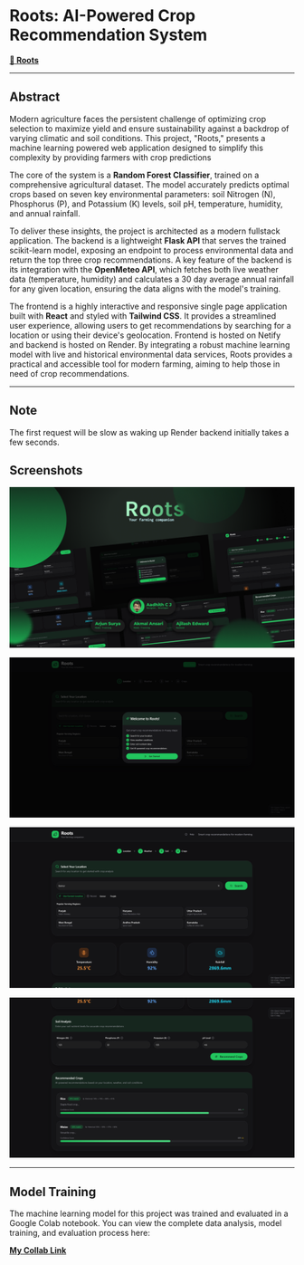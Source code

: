 # Roots: AI-Powered Crop Recommendation System
**[🔗 Roots](rootssss.netlify.app/ )** 


---



## Abstract



Modern agriculture faces the persistent challenge of optimizing crop selection to maximize yield and ensure sustainability against a backdrop of varying climatic and soil conditions. This project, "Roots," presents a machine learning powered web application designed to simplify this complexity by providing farmers with crop predictions

The core of the system is a **Random Forest Classifier**, trained on a comprehensive agricultural dataset. The model accurately predicts optimal crops based on seven key environmental parameters: soil Nitrogen (N), Phosphorus (P), and Potassium (K) levels, soil pH, temperature, humidity, and annual rainfall.



To deliver these insights, the project is architected as a modern fullstack application. The backend is a lightweight **Flask API** that serves the trained scikit-learn model, exposing an endpoint to process environmental data and return the top three crop recommendations. A key feature of the backend is its integration with the **OpenMeteo API**, which fetches both live weather data (temperature, humidity) and calculates a 30 day average annual rainfall for any given location, ensuring the data aligns with the model's training.



The frontend is a highly interactive and responsive single page application built with **React** and styled with **Tailwind CSS**. It provides a streamlined user experience, allowing users to get recommendations by searching for a location or using their device's geolocation. Frontend is hosted on Netify and backend is hosted on Render. By integrating a robust machine learning model with live and historical environmental data services, Roots provides a practical and accessible tool for modern farming, aiming to help those in need of crop recommendations.



---

## Note

The first request will be slow as waking up Render backend initially takes a few seconds.



## Screenshots


![Showcase](Screenshots/Roots.png)

![Landing page](Screenshots/land.png)

![Home](Screenshots/home.png)

![Values and prediction](<Screenshots/rec.png>)

---



## Model Training



The machine learning model for this project was trained and evaluated in a Google Colab notebook. You can view the complete data analysis, model training, and evaluation process here:



**[My Collab Link](https://colab.research.google.com/drive/1rRuLAL7JmfPHX_4VJgnyz2bjmBmZcpVS?usp=sharing)**
